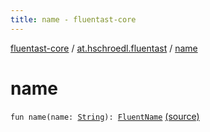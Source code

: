```yaml
---
title: name - fluentast-core
---
```


[fluentast-core](../index.html) / [at.hschroedl.fluentast](index.html) / [name](.)

# name

`fun name(name: `[`String`](https://kotlinlang.org/api/latest/jvm/stdlib/kotlin/-string/index.html)`): `[`FluentName`](../at.hschroedl.fluentast.ast.expression/-fluent-name/index.html) [(source)](http://github.com/hschroedl/fluentast/tree/master/core/at.hschroedl.fluentast/Fluentast.kt#L68)